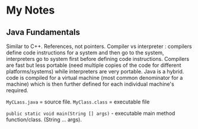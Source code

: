 # My Notes

## Java Fundamentals

Similar to C++. References, not pointers. Compiler vs interpreter : compilers define code instructions for a system and then go to the system, interpreters go to system first before defining code instructions. Compilers are fast but less portable (need multiple copies of the code for different platforms/systems) while interpreters are very portable. Java is a hybrid. code is compiled for a virtual machine (most common denominator for a machine) which is then further defined for each individual machine's required.

`MyCLass.java` = source file. `MyClass.class` = executable file

`public static void main(String [] args)` - executable main method function/class. (String ... args). 
